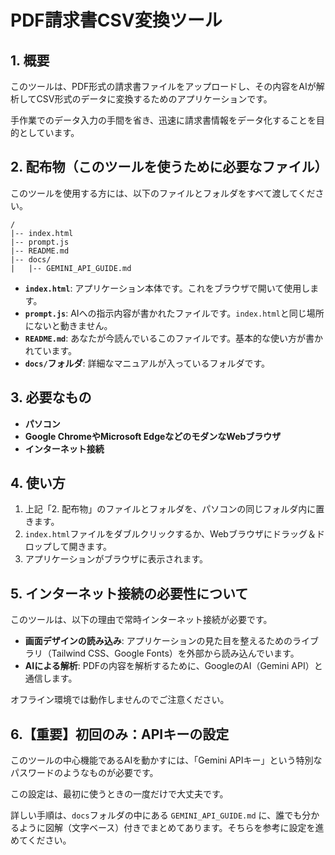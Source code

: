 # PDF請求書CSV変換ツール

## 1. 概要

このツールは、PDF形式の請求書ファイルをアップロードし、その内容をAIが解析してCSV形式のデータに変換するためのアプリケーションです。

手作業でのデータ入力の手間を省き、迅速に請求書情報をデータ化することを目的としています。

## 2. 配布物（このツールを使うために必要なファイル）

このツールを使用する方には、以下のファイルとフォルダをすべて渡してください。

```
/
|-- index.html
|-- prompt.js
|-- README.md
|-- docs/
|   |-- GEMINI_API_GUIDE.md
```

- **`index.html`**: アプリケーション本体です。これをブラウザで開いて使用します。
- **`prompt.js`**: AIへの指示内容が書かれたファイルです。`index.html`と同じ場所にないと動きません。
- **`README.md`**: あなたが今読んでいるこのファイルです。基本的な使い方が書かれています。
- **`docs/`フォルダ**: 詳細なマニュアルが入っているフォルダです。

## 3. 必要なもの

- **パソコン**
- **Google ChromeやMicrosoft EdgeなどのモダンなWebブラウザ**
- **インターネット接続**

## 4. 使い方

1.  上記「2. 配布物」のファイルとフォルダを、パソコンの同じフォルダ内に置きます。
2.  `index.html`ファイルをダブルクリックするか、Webブラウザにドラッグ＆ドロップして開きます。
3.  アプリケーションがブラウザに表示されます。

## 5. インターネット接続の必要性について

このツールは、以下の理由で常時インターネット接続が必要です。

- **画面デザインの読み込み**: アプリケーションの見た目を整えるためのライブラリ（Tailwind CSS、Google Fonts）を外部から読み込んでいます。
- **AIによる解析**: PDFの内容を解析するために、GoogleのAI（Gemini API）と通信します。

オフライン環境では動作しませんのでご注意ください。

## 6.【重要】初回のみ：APIキーの設定

このツールの中心機能であるAIを動かすには、「Gemini APIキー」という特別なパスワードのようなものが必要です。

この設定は、最初に使うときの一度だけで大丈夫です。

詳しい手順は、`docs`フォルダの中にある `GEMINI_API_GUIDE.md` に、誰でも分かるように図解（文字ベース）付きでまとめてあります。そちらを参考に設定を進めてください。
